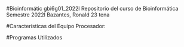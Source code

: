 #Bioinformátic gbi6g01_2022l
Repositorio del curso de Bioinformática Semestre 2022l
Bazantes, Ronald
23
tena

#Características del Equipo
Procesador:

#Programas Utilizados
